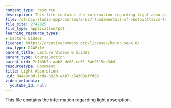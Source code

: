 ```yaml
---
content_type: resource
description: This file contains the information regarding light absorption.
file: /ol-ocw-studio-app/courses/2-627-fundamentals-of-photovoltaics-fall-2013/044e9c8d1cda6823e4b7c54309effd99_MIT2_627F13_lec03.pdf
file_size: 2742825
file_type: application/pdf
learning_resource_types:
- Lecture Videos
license: https://creativecommons.org/licenses/by-nc-sa/4.0/
ocw_type: OCWFile
parent_title: Lecture Videos & Slides
parent_type: CourseSection
parent_uid: 7c1b3b5a-aab8-de88-cc01-54e9515ac34d
resourcetype: Document
title: Light Absorption
uid: 044e9c8d-1cda-6823-e4b7-c54309effd99
video_metadata:
  youtube_id: null
---
```

This file contains the information regarding light absorption.